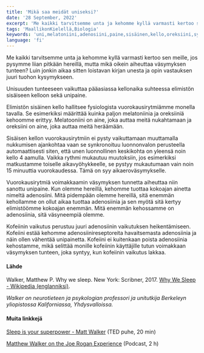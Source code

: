 ```yaml
---
title: 'Mikä saa meidät uniseksi?'
date: '28 September, 2022'
excerpt: 'Me kaikki tarvitsemme unta ja kehomme kyllä varmasti kertoo sen meille, jos pysymme liian pitkään hereillä, mutta mikä oikein aiheuttaa väsymyksen tunteen?'
tags: 'MaallikonKielellä,Biologia'
keywords: 'uni,melatoniini,adenosiini,paine,sisäinen,kello,oreksiini,sykronoitu,kofeiini'
language: 'fi'
---
```


Me kaikki tarvitsemme unta ja kehomme kyllä varmasti kertoo sen meille, jos pysymme liian pitkään hereillä, mutta mikä oikein aiheuttaa väsymyksen tunteen? Luin jonkin aikaa sitten loistavan kirjan unesta ja opin vastauksen juuri tuohon kysymykseen.

Unisuuden tunteeseen vaikuttaa pääasiassa kellonaika suhteessa elimistön sisäiseen kelloon sekä unipaine.

Elimistön sisäinen kello hallitsee fysiologista vuorokausirytmiämme monella tavalla. Se esimerkiksi määrittää kuinka paljon melatoniinia ja oreksiiniä kehoomme erittyy. Melatooniini on aine, joka auttaa meitä nukahtamaan ja oreksiini on aine, joka auttaa meitä heräämään.

Sisäisen kellon vuorokausirytmiin ei pysty vaikuttamaan muuttamalla nukkumisen ajankohtaa vaan se synkronoituu luonnonvalon perusteella automaattisesti siten, että unen luonnollinen keskikohta on yleensä noin kello 4 aamulla. Vaikka rythmi mukautuu muutoksiin, jos esimerkiksi matkustamme toiselle aikavyöhykkeelle, se pystyy mukautumaan vain noin 15 minuuttia vuorokaudessa. Tämä on syy aikaeroväsymykselle.

Vuorokausirytmiä voimakkaamin väsymyksen tunnetta aiheuttaa niin sanottu unipaine. Kun olemme hereillä, kehomme tuottaa kokoajan ainetta nimeltä adenosiini. Mitä pidempään olemme hereillä, sitä enemmän kehollamme on ollut aikaa tuottaa adenosiinia ja sen myötä sitä kertyy elimistöömme kokoajan enemmän. Mitä enemmän kehossamme on adenosiinia, sitä väsyneempiä olemme.

Kofeiinin vaikutus perustuu juuri adenosiinin vaikutuksen heikentämiseen. Kofeiini estää kehomme adenosiinireseptoreita havaitsemasta adenosiinia ja näin ollen vähentää unipainetta. Kofeiini ei kuitenkaan poista adenosiinia kehostamme, mikä selittää monille kofeiinin käyttäjille tutun voimakkaan väsymyksen tunteen, joka syntyy, kun kofeiinin vaikutus lakkaa.

#### Lähde

Walker, Matthew P. Why we sleep. New York: Scribner, 2017. [Why We Sleep - Wikipedia (englanniksi)](https://en.wikipedia.org/wiki/Why_We_Sleep).

_Walker on neurotieteen ja psykologian professori ja unitutkija Berkeleyn yliopistossa Kaliforniassa, Yhdysvalloissa._

#### Muita linkkejä

[Sleep is your superpower - Matt Walker](https://youtu.be/5MuIMqhT8DM) (TED puhe, 20 min)

[Matthew Walker on the Joe Rogan Experience](https://youtu.be/pwaWilO_Pig) (Podcast, 2 h)
